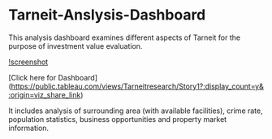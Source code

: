 # Tarneit-Anslysis-Dashboard
This analysis dashboard examines different aspects of Tarneit for the purpose of investment value evaluation.

[!screenshot](/Tarneit-dashoboard.png?raw=true "Optional Title")


[Click here for Dashboard]
(https://public.tableau.com/views/Tarneitresearch/Story1?:display_count=y&:origin=viz_share_link)

It includes analysis of surrounding area (with available facilities), crime rate, population statistics, business opportunities and property market information.
 
 
